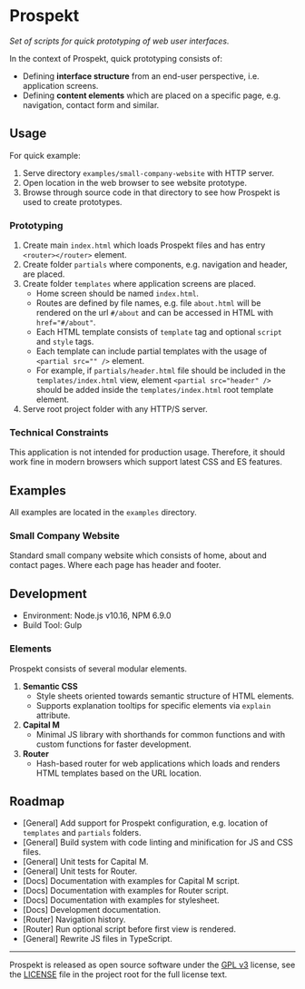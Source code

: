 # Prospekt

*Set of scripts for quick prototyping of web user interfaces.*

In the context of Prospekt, quick prototyping consists of:

* Defining **interface structure** from an end-user perspective, i.e. application screens.
* Defining **content elements** which are placed on a specific page, e.g. navigation, contact form and similar.


## Usage

For quick example:

1. Serve directory `examples/small-company-website` with HTTP server.
2. Open location in the web browser to see website prototype.
3. Browse through source code in that directory to see how Prospekt is used to create prototypes.

### Prototyping

1. Create main `index.html` which loads Prospekt files and has entry `<router></router>` element.
2. Create folder `partials` where components, e.g. navigation and header, are placed.
3. Create folder `templates` where application screens are placed.
    * Home screen should be named `index.html`.
    * Routes are defined by file names, e.g. file `about.html` will be rendered on the url `#/about` and can be accessed in HTML with `href="#/about"`.
    * Each HTML template consists of `template` tag and optional `script` and `style` tags.
    * Each template can include partial templates with the usage of `<partial src="" />` element.
    * For example, if `partials/header.html` file should be included in the `templates/index.html` view, element `<partial src="header" />` should be added inside the `templates/index.html` root template element.
4. Serve root project folder with any HTTP/S server.

### Technical Constraints

This application is not intended for production usage. Therefore, it should work fine in modern browsers which support latest CSS and ES features.


## Examples

All examples are located in the `examples` directory.

### Small Company Website

Standard small company website which consists of home, about and contact pages. Where each page has header and footer.


## Development

- Environment: Node.js v10.16, NPM 6.9.0
- Build Tool: Gulp

### Elements

Prospekt consists of several modular elements.

1. **Semantic CSS**
    * Style sheets oriented towards semantic structure of HTML elements.
    * Supports explanation tooltips for specific elements via `explain` attribute.
2. **Capital M**
    * Minimal JS library with shorthands for common functions and with custom functions for faster development.
3. **Router**
    * Hash-based router for web applications which loads and renders HTML templates based on the URL location.


## Roadmap

- [General] Add support for Prospekt configuration, e.g. location of `templates` and `partials` folders.
- [General] Build system with code linting and minification for JS and CSS files.
- [General] Unit tests for Capital M.
- [General] Unit tests for Router.
- [Docs] Documentation with examples for Capital M script.
- [Docs] Documentation with examples for Router script.
- [Docs] Documentation with examples for stylesheet.
- [Docs] Development documentation.
- [Router] Navigation history.
- [Router] Run optional script before first view is rendered.
- [General] Rewrite JS files in TypeScript.

---

Prospekt is released as open source software under the [GPL v3](https://opensource.org/licenses/gpl-3.0.html) license, see the [LICENSE](https://github.com/vjekoart/prospekt/blob/master/LICENSE) file in the project root for the full license text.
